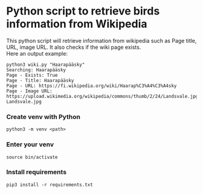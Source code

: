 # Python script to retrieve birds information from Wikipedia
This python script will retrieve information from wikipedia such as Page title, URL, image URL. It also checks if the wiki page exists.  
Here an output example:
```
python3 wiki.py "Haarapääsky"
Searching: Haarapääsky
Page - Exists: True
Page - Title: Haarapääsky
Page - URL: https://fi.wikipedia.org/wiki/Haarap%C3%A4%C3%A4sky
Page - Image URL: https://upload.wikimedia.org/wikipedia/commons/thumb/2/24/Landsvale.jpg/250px-Landsvale.jpg
```

### Create venv with Python
```
python3 -m venv <path>
```

### Enter your venv
```
source bin/activate
```

### Install requirements
```
pip3 install -r requirements.txt
```